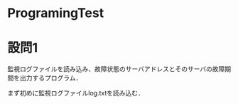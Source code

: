 # ProgramingTest
# 設問1
監視ログファイルを読み込み、故障状態のサーバアドレスとそのサーバの故障期間を出力するプログラム．

まず初めに監視ログファイルlog.txtを読み込む．
